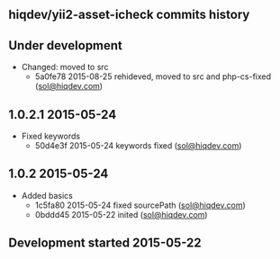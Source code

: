 hiqdev/yii2-asset-icheck commits history
----------------------------------------

## Under development

- Changed: moved to src
    - 5a0fe78 2015-08-25 rehideved, moved to src and php-cs-fixed (sol@hiqdev.com)

## 1.0.2.1 2015-05-24

- Fixed keywords
    - 50d4e3f 2015-05-24 keywords fixed (sol@hiqdev.com)

## 1.0.2 2015-05-24

- Added basics
    - 1c5fa80 2015-05-24 fixed sourcePath (sol@hiqdev.com)
    - 0bddd45 2015-05-22 inited (sol@hiqdev.com)

## Development started 2015-05-22

